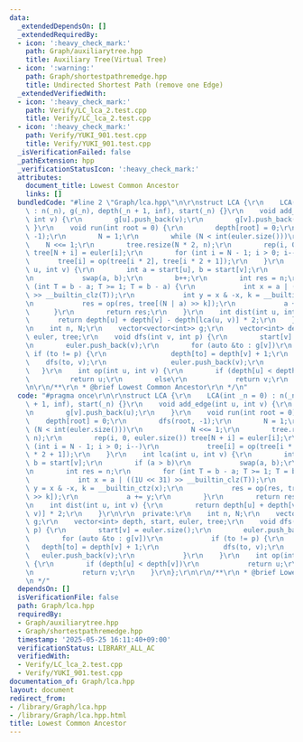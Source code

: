 ```yaml
---
data:
  _extendedDependsOn: []
  _extendedRequiredBy:
  - icon: ':heavy_check_mark:'
    path: Graph/auxiliarytree.hpp
    title: Auxiliary Tree(Virtual Tree)
  - icon: ':warning:'
    path: Graph/shortestpathremedge.hpp
    title: Undirected Shortest Path (remove one Edge)
  _extendedVerifiedWith:
  - icon: ':heavy_check_mark:'
    path: Verify/LC_lca_2.test.cpp
    title: Verify/LC_lca_2.test.cpp
  - icon: ':heavy_check_mark:'
    path: Verify/YUKI_901.test.cpp
    title: Verify/YUKI_901.test.cpp
  _isVerificationFailed: false
  _pathExtension: hpp
  _verificationStatusIcon: ':heavy_check_mark:'
  attributes:
    document_title: Lowest Common Ancestor
    links: []
  bundledCode: "#line 2 \"Graph/lca.hpp\"\n\r\nstruct LCA {\r\n    LCA(int _n = 0)\
    \ : n(_n), g(_n), depth(_n + 1, inf), start(_n) {}\r\n    void add_edge(int u,\
    \ int v) {\r\n        g[u].push_back(v);\r\n        g[v].push_back(u);\r\n   \
    \ }\r\n    void run(int root = 0) {\r\n        depth[root] = 0;\r\n        dfs(root,\
    \ -1);\r\n        N = 1;\r\n        while (N < int(euler.size()))\r\n        \
    \    N <<= 1;\r\n        tree.resize(N * 2, n);\r\n        rep(i, 0, euler.size())\
    \ tree[N + i] = euler[i];\r\n        for (int i = N - 1; i > 0; i--)\r\n     \
    \       tree[i] = op(tree[i * 2], tree[i * 2 + 1]);\r\n    }\r\n    int lca(int\
    \ u, int v) {\r\n        int a = start[u], b = start[v];\r\n        if (a > b)\r\
    \n            swap(a, b);\r\n        b++;\r\n        int res = n;\r\n        for\
    \ (int T = b - a; T >= 1; T = b - a) {\r\n            int x = a | ((1U << 31)\
    \ >> __builtin_clz(T));\r\n            int y = x & -x, k = __builtin_ctz(x);\r\
    \n            res = op(res, tree[(N | a) >> k]);\r\n            a += y;\r\n  \
    \      }\r\n        return res;\r\n    }\r\n    int dist(int u, int v) {\r\n \
    \       return depth[u] + depth[v] - depth[lca(u, v)] * 2;\r\n    }\r\n\r\n  private:\r\
    \n    int n, N;\r\n    vector<vector<int>> g;\r\n    vector<int> depth, start,\
    \ euler, tree;\r\n    void dfs(int v, int p) {\r\n        start[v] = euler.size();\r\
    \n        euler.push_back(v);\r\n        for (auto &to : g[v])\r\n           \
    \ if (to != p) {\r\n                depth[to] = depth[v] + 1;\r\n            \
    \    dfs(to, v);\r\n                euler.push_back(v);\r\n            }\r\n \
    \   }\r\n    int op(int u, int v) {\r\n        if (depth[u] < depth[v])\r\n  \
    \          return u;\r\n        else\r\n            return v;\r\n    }\r\n};\r\
    \n\r\n/**\r\n * @brief Lowest Common Ancestor\r\n */\n"
  code: "#pragma once\r\n\r\nstruct LCA {\r\n    LCA(int _n = 0) : n(_n), g(_n), depth(_n\
    \ + 1, inf), start(_n) {}\r\n    void add_edge(int u, int v) {\r\n        g[u].push_back(v);\r\
    \n        g[v].push_back(u);\r\n    }\r\n    void run(int root = 0) {\r\n    \
    \    depth[root] = 0;\r\n        dfs(root, -1);\r\n        N = 1;\r\n        while\
    \ (N < int(euler.size()))\r\n            N <<= 1;\r\n        tree.resize(N * 2,\
    \ n);\r\n        rep(i, 0, euler.size()) tree[N + i] = euler[i];\r\n        for\
    \ (int i = N - 1; i > 0; i--)\r\n            tree[i] = op(tree[i * 2], tree[i\
    \ * 2 + 1]);\r\n    }\r\n    int lca(int u, int v) {\r\n        int a = start[u],\
    \ b = start[v];\r\n        if (a > b)\r\n            swap(a, b);\r\n        b++;\r\
    \n        int res = n;\r\n        for (int T = b - a; T >= 1; T = b - a) {\r\n\
    \            int x = a | ((1U << 31) >> __builtin_clz(T));\r\n            int\
    \ y = x & -x, k = __builtin_ctz(x);\r\n            res = op(res, tree[(N | a)\
    \ >> k]);\r\n            a += y;\r\n        }\r\n        return res;\r\n    }\r\
    \n    int dist(int u, int v) {\r\n        return depth[u] + depth[v] - depth[lca(u,\
    \ v)] * 2;\r\n    }\r\n\r\n  private:\r\n    int n, N;\r\n    vector<vector<int>>\
    \ g;\r\n    vector<int> depth, start, euler, tree;\r\n    void dfs(int v, int\
    \ p) {\r\n        start[v] = euler.size();\r\n        euler.push_back(v);\r\n\
    \        for (auto &to : g[v])\r\n            if (to != p) {\r\n             \
    \   depth[to] = depth[v] + 1;\r\n                dfs(to, v);\r\n             \
    \   euler.push_back(v);\r\n            }\r\n    }\r\n    int op(int u, int v)\
    \ {\r\n        if (depth[u] < depth[v])\r\n            return u;\r\n        else\r\
    \n            return v;\r\n    }\r\n};\r\n\r\n/**\r\n * @brief Lowest Common Ancestor\r\
    \n */"
  dependsOn: []
  isVerificationFile: false
  path: Graph/lca.hpp
  requiredBy:
  - Graph/auxiliarytree.hpp
  - Graph/shortestpathremedge.hpp
  timestamp: '2025-05-25 16:11:40+09:00'
  verificationStatus: LIBRARY_ALL_AC
  verifiedWith:
  - Verify/LC_lca_2.test.cpp
  - Verify/YUKI_901.test.cpp
documentation_of: Graph/lca.hpp
layout: document
redirect_from:
- /library/Graph/lca.hpp
- /library/Graph/lca.hpp.html
title: Lowest Common Ancestor
---
```

